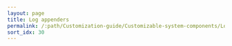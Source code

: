 ```yaml
---
layout: page
title: Log appenders
permalink: /:path/Customization-guide/Customizable-system-components/Log-appenders
sort_idx: 30
---
```

